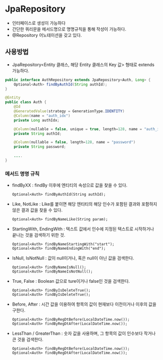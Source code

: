 # JpaRepository

- 인터페이스로 생성이 가능하다
- 간단한 쿼리문을 메서드명으로 명명규칙을 통해 작성이 가능하다.
- @Repository 어노테이션을 갖고 있다.

## 사용방법
- JpaRepository<Entity 클래스, 해당 Entity 클래스의 Key 값> 형태로 extends 가능하다.

```java
public interface AuthRepository extends JpaRepository<Auth, Long> {
    Optional<Auth> findByAuthId(String authId);
}

@Entity
public class Auth {
    @Id
    @GeneratedValue(strategy = GenerationType.IDENTITY)
    @Column(name = "auth_idx")
    private Long authIdx;

    @Column(nullable = false, unique = true, length=128, name = "auth_id")
    private String authId;

    @Column(nullable = false, length=128, name = "password")
    private String password;
    
    ....
}
```

### 메서드 명명 규칙
- findByXX : findBy 이후에 엔티티의 속성으로 값을 찾을 수 있다.
    ```
    Optional<Auth> findByAuthId(String authId);
    ```
- Like, NotLike : Like를 붙이면 해당 엔티티의 해당 인수가 포함된 결과와 포함하지 않은 결과 값을 찾을 수 있다. 
    ```
    Optional<Auth> findByNameLike(String param);
    ```
- StartingWith, EndingWith : 텍스트 값에서 인수에 지정된 텍스트로 시작하거나 끝나는 것을 검색하기 위한 것. 
    ```
    Optional<Auth> findByNameStartingWith("start");
    Optional<Auth> findByNameEndingWith("end");
    ```  
- IsNull, IsNotNull : 값이 null이거나, 혹은 null이 아닌 값을 검색한다.
    ```
    Optional<Auth> findByNameIsNull();
    Optional<Auth> findByNameIsNotNull();
    ``` 
- True, False : Boolean 값으로 ture이거나 false인 것을 검색한다.
    ```
    Optional<Auth> findByIsDeleteTrue();
    Optional<Auth> findByIsDeleteTrue();
    ``` 
- Before, After : 시간 값을 이용하여 항목의 값이 현재보다 이전이거나 이후의 값을 구한다.
    ```
    Optional<Auth> findByRegDtBefore(LocalDateTime.now());
    Optional<Auth> findByRegDtAfter(LocalDateTime.now());
    ```
- LessThan / GreaterThan : 숫자 값을 사용하며, 그 항목의 값이 인수보다 작거나 큰 것을 검색한다.
    ```
    Optional<Auth> findByRegDtBefore(LocalDateTime.now());
    Optional<Auth> findByRegDtAfter(LocalDateTime.now());
    ```